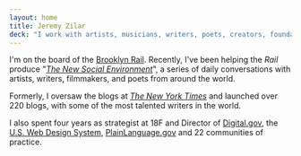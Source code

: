 ```yaml
---
layout: home
title: Jeremy Zilar
deck: "I work with artists, musicians, writers, poets, creators, foundations and art organizations to improve the their unique rhythms, business operations, and artistic process."
---
```


I'm on the board of the [Brooklyn Rail](https://brooklynrail.org/). Recently, I've been helping the _Rail_ produce "_[The New Social Environment](https://brooklynrail.org/events)_", a series of daily conversations with artists, writers, filmmakers, and poets from around the world.

Formerly, I oversaw the blogs at [_The New York Times_](https://www.nytimes.com/) and launched over 220 blogs, with some of the most talented writers in the world.

I also spent four years as strategist at 18F and Director of [Digital.gov](https://digital.gov/), the [U.S. Web Design System](https://designsystem.digital.gov/), [PlainLanguage.gov](https://www.plainlanguage.gov/) and 22 communities of practice.
